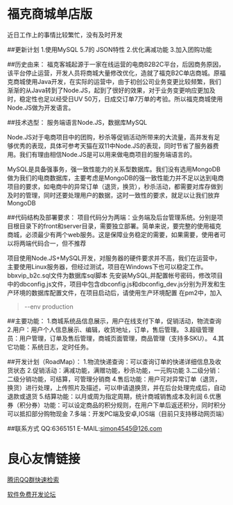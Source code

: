 # 福克商城单店版
近日工作上的事情比较繁忙，没有及时开发

##更新计划
1.使用MySQL 5.7的 JSON特性
2.优化满减功能
3.加入团购功能

##历史由来：
福克客城起源于一家在线运营的电商B2B2C平台，后因商务原因，该平台停止运营，开发人员将商城大量修改优化，造就了福克B2C单店商城。原福克商城使用Java开发，在实际的运营中，由于初创公司业务变更比较频繁，我们渐渐的从Java转到了Node.JS，起到了很好的效果，对于业务变更响应更加及时，稳定性也足以经受日UV 50万，日成交订单7万单的考验。所以福克商城使用Node.JS做为开发语言。

##技术选型：
服务端语言Node.JS，数据库MySQL

Node.JS对于电商项目中的团购，秒杀等促销活动所带来的大流量，高并发有足够优秀的表现，具体可参考天猫在双11中Node.JS的表现，同时节省了服务器费用。我们有理由相信Node.JS是可以用来做电商项目的服务端语言的。

MySQL是具备强事务，强一致性能力的关系型数据库。我们没有选用MongoDB做为我们的电商数据库，主要考虑是MongoDB的强一致性能力并不足以达到电商项目的要求，如电商中的异常订单（退货，换货），秒杀活动，都需要对库存做到及时的管理，同时还要处理用户的数据，这时一致性的要求，就足以让我们放弃MongoDB


##代码结构及部署要求：
项目代码分为两端：业务端及后台管理系统。分别是项目根目录下的front和server目录，需要独立部署。简单来说，要完整的使用福克商城，必须最少有两个web服务。这是保障业务稳定的需要，如果需要，使用者可以将两端代码合一，但不推荐

项目使用Node.JS+MySQL开发，对服务器的硬件要求并不高，我们在运营中，主要使用Linux服务器，但经过测试，项目在Windows下也可以稳定工作。
bbxvip_b2c.sql文件为数据库sql脚本
先安装MySQL,并配置帐号密码，修改项目中的dbconfig.js文件，项目中包含dbconfig.js和dbconfig_dev.js分别为开发和生产环境的数据库配置文件，在项目启动后，请使用生产环境配置
在pm2中，加入
>--env production

##主要功能：
1.商城系统品信息展示，用户在线支付下单，促销活动，物流查询
2.用户：用户个人信息展示、编辑，收货地址，订单，售后管理。
3.超级管理员：用户管理，订单及售后管理，商城页面管理，商品管理（支持多SKU）。
4.其它功能：系统日志，定时任务。


##开发计划（RoadMap）：
1.物流快递查询：可以查询订单的快递详细信息及收货状态
2.促销活动：满减功能，满赠功能，秒杀功能，一元购功能
3.二级分销：二级分销功能，可结算，可管理分销商
4.售后功能：用户可对异常订单（退货，换货）进行处理，上传照片及描述，可以申请退换货，并在后台处理完成后，自动退款或退货
5.结算功能：以月或周为指定周期，统计商城销售成本及利润
6.优惠券（积分券）功能：可以设定商品的积分规则，在用户下单后返还积分，同时积分可以抵扣部分购物现金
7.多端：开发PC端及安卓,IOS端（目前只支持移动网页端）

##联系方式
QQ:6365151
E-MAIL:simon4545@126.com

 # 良心友情链接

[腾讯QQ群快速检索](http://u.720life.cn/s/8cf73f7c)

[软件免费开发论坛](http://u.720life.cn/s/bbb01dc0)